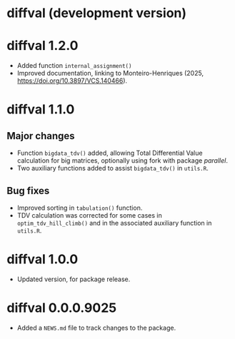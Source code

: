 # diffval (development version)

# diffval 1.2.0

* Added function `internal_assignment()`
* Improved documentation, linking to Monteiro-Henriques (2025,
  <https://doi.org/10.3897/VCS.140466>).

# diffval 1.1.0

## Major changes

* Function `bigdata_tdv()` added, allowing Total Differential Value calculation
  for big matrices, optionally using fork with package _parallel_.
* Two auxiliary functions added to assist `bigdata_tdv()` in `utils.R`.

## Bug fixes

* Improved sorting in `tabulation()` function.
* TDV calculation was corrected for some cases in `optim_tdv_hill_climb()` and
  in the associated auxiliary function in `utils.R`.

# diffval 1.0.0

* Updated version, for package release.

# diffval 0.0.0.9025

* Added a `NEWS.md` file to track changes to the package.
